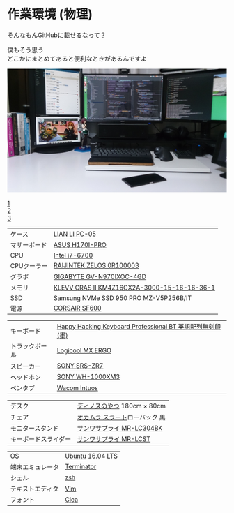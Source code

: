 
作業環境 (物理)
================================================================================

そんなもんGitHubに載せるなって？

僕もそう思う  
どこかにまとめてあると便利なときがあるんですよ

![0](https://github.com/wcaokaze/environment/blob/master/a.jpg)

[1](https://github.com/wcaokaze/environment/blob/master/b.jpg)  
[2](https://github.com/wcaokaze/environment/blob/master/c.jpg)  
[3](https://github.com/wcaokaze/environment/blob/master/d.jpg)  


|              |                                                                                                                                                                                                                                       |
|--------------|---------------------------------------------------------------------------------------------------------------------------------------------------------------------------------------------------------------------------------------|
| ケース       | [LIAN LI PC-05](http://www.lian-li.com/pc-05/)                                                                                                                                                                                        |
| マザーボード | [ASUS H170I-PRO](https://www.asus.com/jp/Motherboards/H170I-PRO/)                                                                                                                                                                     |
| CPU          | [Intel i7-6700](https://ark.intel.com/content/www/jp/ja/ark/products/88196/intel-core-i7-6700-processor-8m-cache-up-to-4-00-ghz.html)                                                                                                 |
| CPUクーラー  | [RAIJINTEK ZELOS 0R100003](http://www.raijintek.com/jp/products_detail.php?ProductID=8)                                                                                                                                               |
| グラボ       | [GIGABYTE GV-N970IXOC-4GD](https://www.gigabyte.com/jp/Graphics-Card/GV-N970IXOC-4GD#ov)                                                                                                                                              |
| メモリ       | [KLEVV CRAS II KM4Z16GX2A-3000-15-16-16-36-1](http://www.klevv.com/kjp/products_details/memory/Klevv_CrasII.php)                                                                                                                      |
| SSD          | Samsung NVMe SSD 950 PRO MZ-V5P256B/IT                                                                                                                                                                                                |
| 電源         | [CORSAIR SF600](https://www.corsair.com/ja/ja/%E3%82%AB%E3%83%86%E3%82%B4%E3%83%AA%E3%83%BC/%E8%A3%BD%E5%93%81/%E9%9B%BB%E6%BA%90%E3%83%A6%E3%83%8B%E3%83%83%E3%83%88/SF-Series%E2%84%A2-80-PLUS-Gold-Power-Supplies/p/CP-9020105-JP) |

|                |                                                                                                                           |
|----------------|---------------------------------------------------------------------------------------------------------------------------|
| キーボード     | [Happy Hacking Keyboard Professional BT 英語配列無刻印(墨)](https://www.pfu.fujitsu.com/hhkeyboard/lineup/pdkb600bn.html) |
| トラックボール | [Logicool MX ERGO](https://www.logicool.co.jp/ja-jp/product/mx-ergo-wireless-trackball-mouse)                             |
| スピーカー     | [SONY SRS-ZR7](https://www.sony.jp/active-speaker/products/SRS-ZR7/)                                                      |
| ヘッドホン     | [SONY WH-1000XM3](https://www.sony.jp/headphone/products/WH-1000XM3/)                                                     |
| ペンタブ       | [Wacom Intuos](https://www.wacom.com/ja-jp/products/pen-tablets/wacom-intuos)                                             |

|                      |                                                                                         |
|----------------------|-----------------------------------------------------------------------------------------|
| デスク               | [ディノスのやつ](https://www.dinos.co.jp/p/1300400638/) 180cm × 80cm                    |
| チェア               | [オカムラ スラート](http://www.okamura.co.jp/product/seating/sulato/)ローバック 黒      |
| モニタースタンド     | [サンワサプライ MR-LC304BK](https://www.sanwa.co.jp/product/syohin.asp?code=MR-LC304BK) |
| キーボードスライダー | [サンワサプライ MR-LCST](https://www.sanwa.co.jp/product/syohin.asp?code=MR-LCST)       |

|                  |                                                     |
|------------------|-----------------------------------------------------|
| OS               | [Ubuntu](https://ubuntu.com/) 16.04 LTS             |
| 端末エミュレータ | [Terminator](https://gnometerminator.blogspot.com/) |
| シェル           | [zsh](http://www.zsh.org/)                          |
| テキストエディタ | [Vim](https://www.vim.org/)                         |
| フォント         | [Cica](https://github.com/miiton/Cica)              |
